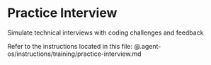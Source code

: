 # Practice Interview

Simulate technical interviews with coding challenges and feedback

Refer to the instructions located in this file:
@.agent-os/instructions/training/practice-interview.md